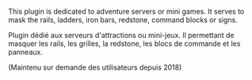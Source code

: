This plugin is dedicated to adventure servers or mini games. It serves to mask the rails, ladders, iron bars, redstone, command blocks or signs.

Plugin dédié aux serveurs d'attractions ou mini-jeux. Il permettant de masquer les rails, les grilles, la redstone, les blocs de commande et les panneaux.



(Maintenu sur demande des utilisateurs depuis 2018)
